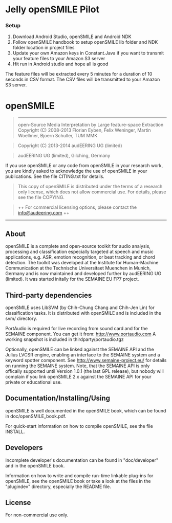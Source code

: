 # Jelly openSMILE Pilot 
### Setup

1. Download Android Studio, openSMILE and Android NDK
2. Follow openSMILE handbook to setup openSMILE lib folder and NDK folder location in project files
3. Update your own Amazon keys in Constant.Java if you want to transmit your feature files to your Amazon S3 server
4. Hit run in Android studio and hope all is good

The feature files will be extracted every 5 minutes for a duration of 10 seconds in CSV format. The CSV files will be transmitted to your Amazon S3 server.

# openSMILE

 > **********************************************************************
 > open-Source Media Interpretation by Large feature-space Extraction
  Copyright (C) 2008-2013  Florian Eyben, Felix Weninger, Martin Woellmer, Bjoern Schuller, TUM MMK

 > Copyright (C) 2013-2014 audEERING UG (limited)

 > audEERING UG (limited), Gilching, Germany

 >
 If you use openSMILE or any code from openSMILE in your research work,
 you are kindly asked to acknowledge the use of openSMILE in your publications.
 See the file CITING.txt for details.

 > This copy of openSMILE is distributed under the terms of a research only license,
  which does not allow commercial use. For details, please see the file COPYING.
 
 > ++ For commercial licensing options, please contact the info@audeering.com ++
 **********************************************************************
 
## About

openSMILE is a complete and open-source toolkit for audio analysis, processing and classification especially targeted at speech and music applications, e.g. ASR, emotion recognition, or beat tracking and chord detection.
The toolkit was developed at the Institute for Human-Machine Communication at the Technische Universitaet Muenchen in Munich, Germany and is now maintained
and developed further by audEERING UG (limited). 
It was started initally for the SEMAINE EU FP7 project.


## Third-party dependencies

openSMILE uses LibSVM (by Chih-Chung Chang and Chih-Jen Lin) for classification tasks. It is distributed with openSMILE and is included in the svm/ directory.

PortAudio is required for live recording from sound card and for the SEMAINE component.
You can get it from: http://www.portaudio.com
A working snapshot is included in thirdparty/portaudio.tgz

Optionally, openSMILE can be linked against the SEMAINE API and the Julius LVCSR engine, enabling an interface to the SEMAINE system and a keyword spotter component. See http://www.semaine-project.eu/ for details on running the SEMAINE system. Note, that the SEMAINE API is only offically supported until Version 1.0.1 (the last GPL release), but nobody will complain if you link openSMILE 2.x against the SEMAINE API for your private or educational use.


## Documentation/Installing/Using

openSMILE is well documented in the openSMILE book, which can be 
found in doc/openSMILE_book.pdf.

For quick-start information on how to compile openSMILE, see the file INSTALL.

## Developers

Incomplete developer's documentation can be found in "doc/developer" 
and in the openSMILE book.

Information on how to write and compile run-time linkable plug-ins 
for openSMILE, see the openSMILE book or take a look at the files 
in the "plugindev" directory, especially the README file.

## License
For non-commercial use only.

